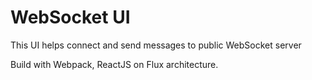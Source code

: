 WebSocket UI
============

This UI helps connect and send messages to public WebSocket server

Build with Webpack, ReactJS on Flux architecture.
